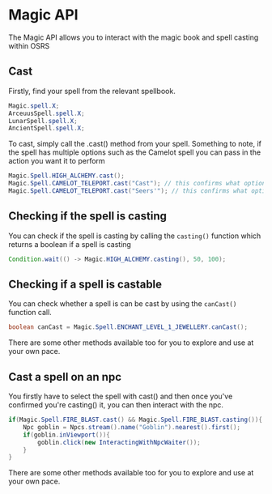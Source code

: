 # Magic API

The Magic API allows you to interact with the magic book and spell casting within OSRS

## Cast
Firstly, find your spell from the relevant spellbook.

```java
Magic.spell.X;
ArceuusSpell.spell.X;
LunarSpell.spell.X;
AncientSpell.spell.X;
```

To cast, simply call the .cast() method from your spell. Something to note, if the spell has multiple options such as the Camelot spell you can pass in the action you want it to perform
```java
Magic.Spell.HIGH_ALCHEMY.cast();
Magic.Spell.CAMELOT_TELEPORT.cast("Cast"); // this confirms what option you want to select
Magic.Spell.CAMELOT_TELEPORT.cast("Seers'"); // this confirms what option you want to select
```

## Checking if the spell is casting
You can check if the spell is casting by calling the `casting()` function which returns a boolean if a spell is casting

```java
Condition.wait(() -> Magic.HIGH_ALCHEMY.casting(), 50, 100);
```

## Checking if a spell is castable
You can check whether a spell is can be cast by using the `canCast()` function call.

```java
boolean canCast = Magic.Spell.ENCHANT_LEVEL_1_JEWELLERY.canCast();
```
There are some other methods available too for you to explore and use at your own pace.

## Cast a spell on an npc
You firstly have to select the spell with cast() and then once you've confirmed you're casting() it, you can then interact with the npc.

```java
if(Magic.Spell.FIRE_BLAST.cast() && Magic.Spell.FIRE_BLAST.casting()){
    Npc goblin = Npcs.stream().name("Goblin").nearest().first();
    if(goblin.inViewport()){
        goblin.click(new InteractingWithNpcWaiter());    
    }
}
```
There are some other methods available too for you to explore and use at your own pace.